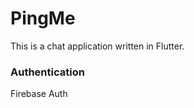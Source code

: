 # PingMe
This is a chat application written in Flutter. <br/>
### Authentication <br/>
Firebase Auth<br/>
# 
